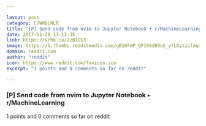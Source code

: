 ```yaml
---

layout: post
category: C7WHBLNLR
title: "[P] Send code from nvim to Jupyter Notebook • r/MachineLearning"
date: 2017-11-29 17:13:35
link: https://vrhk.co/2zBlOIX
image: https://b.thumbs.redditmedia.com/gB16FmP_QPI08dB9oS_yfLOytzilAqdW20giSFFIZxg.jpg
domain: reddit.com
author: "reddit"
icon: https://www.reddit.com/favicon.ico
excerpt: "1 points and 0 comments so far on reddit"

---
```


### [P] Send code from nvim to Jupyter Notebook • r/MachineLearning

1 points and 0 comments so far on reddit